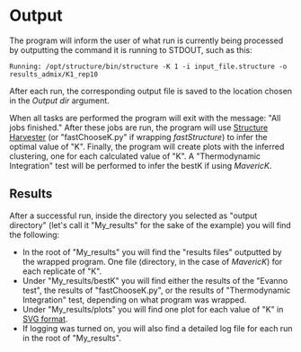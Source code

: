 # Output

The program will inform the user of what run is currently being processed by
outputting the command it is running to STDOUT, such as this:

```
Running: /opt/structure/bin/structure -K 1 -i input_file.structure -o results_admix/K1_rep10
```

After each run, the corresponding output file is saved to the location chosen in
the *Output dir* argument.

When all tasks are performed the program will exit with the message:
"All jobs finished."
After these jobs are run, the program will use [Structure Harvester](http://taylor0.biology.ucla.edu/struct_harvest/) (or "fastChooseK.py" if wrapping *fastStructure*) to infer the optimal value of "K".
Finally, the program will create plots with the inferred clustering, one for each calculated value of "K".
A "Thermodynamic Integration" test will be performed to infer the bestK if using *MavericK*.

## Results
After a successful run, inside the directory you selected as "output directory" (let's call it "My_results" for the sake of the example) you will find the following:

* In the root of "My_results" you will find the "results files" outputted by the wrapped program. One file (directory, in the case of *MavericK*) for each replicate of "K".
*  Under "My_results/bestK" you will find either the results of the "Evanno test", the results of "fastChooseK.py", or the results of "Thermodynamic Integration" test, depending on what program was wrapped.
* Under "My_results/plots" you will find one plot for each value of "K" in [SVG format](https://www.w3.org/Graphics/SVG/).
* If logging was turned on, you will also find a detailed log file for each run in the root of "My_results".

